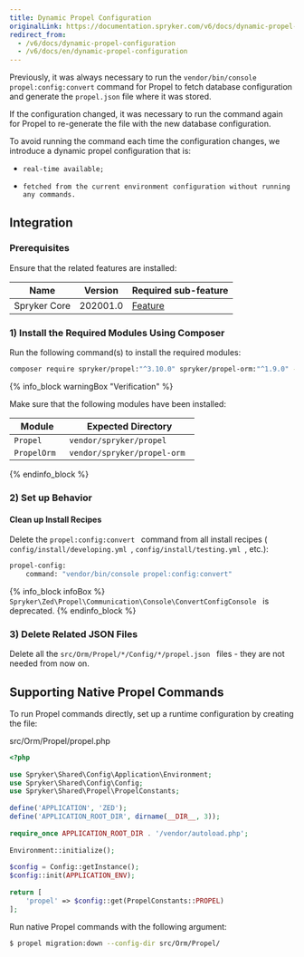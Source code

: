 ```yaml
---
title: Dynamic Propel Configuration
originalLink: https://documentation.spryker.com/v6/docs/dynamic-propel-configuration
redirect_from:
  - /v6/docs/dynamic-propel-configuration
  - /v6/docs/en/dynamic-propel-configuration
---
```


Previously, it was always necessary to run the `vendor/bin/console propel:config:convert` command for Propel to fetch database configuration and generate the `propel.json` file where it was stored.

If the configuration changed, it was necessary to run the command again for Propel to re-generate the file with the new database configuration.

To avoid running the command each time the configuration changes, we introduce a dynamic propel configuration that is:

*     real-time available;
*     fetched from the current environment configuration without running any commands.

## Integration

### Prerequisites

Ensure that the related features are installed:

| Name | Version | Required sub-feature |
| --- | --- | --- |
| Spryker Core | 202001.0 | [Feature](/docs/scos/dev/migration-and-integration/202001.0/feature-integration-guides/spryker-core-feature-integration.html) |

### 1) Install the Required Modules Using Composer

Run the following command(s) to install the required modules:

```bash
composer require spryker/propel:"^3.10.0" spryker/propel-orm:"^1.9.0" --update-with-dependencies
```

{% info_block warningBox "Verification" %}

    
Make sure that the following modules have been installed:

| Module | Expected Directory |
| --- | --- |
|  `Propel ` |  `vendor/spryker/propel ` |
|  `PropelOrm ` |  `vendor/spryker/propel-orm ` |

{% endinfo_block %}

### 2) Set up Behavior

#### Clean up Install Recipes

Delete the `propel:config:convert ` command from all install recipes ( `config/install/developing.yml `,  `config/install/testing.yml `, etc.):

```bash
propel-config:
    command: "vendor/bin/console propel:config:convert"
```

{% info_block infoBox %}
`Spryker\Zed\Propel\Communication\Console\ConvertConfigConsole ` is deprecated.
{% endinfo_block %}

### 3) Delete Related JSON Files

Delete all the `src/Orm/Propel/*/Config/*/propel.json ` files - they are not needed from now on.

## Supporting Native Propel Commands

To run Propel commands directly, set up a runtime configuration by creating the file:

src/Orm/Propel/propel.php
    
```PHP
<?php
 
use Spryker\Shared\Config\Application\Environment;
use Spryker\Shared\Config\Config;
use Spryker\Shared\Propel\PropelConstants;
 
define('APPLICATION', 'ZED');
define('APPLICATION_ROOT_DIR', dirname(__DIR__, 3));
 
require_once APPLICATION_ROOT_DIR . '/vendor/autoload.php';
 
Environment::initialize();
 
$config = Config::getInstance();
$config::init(APPLICATION_ENV);
 
return [
    'propel' => $config::get(PropelConstants::PROPEL)
];
```

Run native Propel commands with the following argument:

```bash
$ propel migration:down --config-dir src/Orm/Propel/
```
